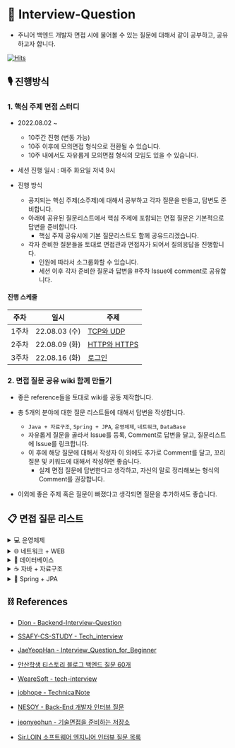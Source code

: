 # 📖 Interview-Question
 
- 주니어 백엔드 개발자 면접 시에 물어볼 수 있는 질문에 대해서 같이 공부하고, 공유하고자 합니다. 

[![Hits](https://hits.seeyoufarm.com/api/count/incr/badge.svg?url=https%3A%2F%2Fgithub.com%2FNext-Squad%2FInterview-Question&count_bg=%2379C83D&title_bg=%23150404&icon=&icon_color=%23E7E7E7&title=hits&edge_flat=false)](https://hits.seeyoufarm.com)
## 🎙 진행방식

### 1. 핵심 주제 면접 스터디 

-  2022.08.02 ~
    - 10주간 진행 (변동 가능)
    - 10주 이후에 모의면접 형식으로 전환될 수 있습니다. 
    - 10주 내에서도 자유롭게 모의면접 형식의 모임도 있을 수 있습니다.
   
- 세션 진행 일시 : 매주 화요일 저녁 9시

- 진행 방식
  - 공지되는 핵심 주제(소주제)에 대해서 공부하고 각자 질문을 만들고, 답변도 준비합니다.
  - 아래에 공유된 질문리스트에서 핵심 주제에 포함되는 면접 질문은 기본적으로 답변을 준비합니다.
    - 핵심 주제 공유시에 기본 질문리스트도 함께 공유드리겠습니다.
  - 각자 준비한 질문들을 토대로 면접관과 면접자가 되어서 질의응답을 진행합니다.
    - 인원에 따라서 소그룹화할 수 있습니다.
    - 세션 이후 각자 준비한 질문과 답변을 #주차 Issue에 comment로 공유합니다.
    

#### 진행 스케줄

| 주차  | 일시          | 주제                                                 |
| ----- | ------------- | --------------------------------------------------- |
| 1주차 | 22.08.03 (수) | [TCP와 UDP](https://github.com/Next-Squad/Interview-Question/issues/3)     |
| 2주차 | 22.08.09 (화) | [HTTP와 HTTPS](https://github.com/Next-Squad/Interview-Question/issues/18)     |
| 3주차 | 22.08.16 (화) | [로그인](https://github.com/Next-Squad/Interview-Question/issues/24)     |

### 2. 면접 질문 공유 wiki 함께 만들기

- 좋은 reference들을 토대로 wiki를 공동 제작합니다. 
- 총 5개의 분야에 대한 질문 리스트들에 대해서 답변을 작성합니다.
    - `Java + 자료구조`, `Spring + JPA`, `운영체제`, `네트워크`, `DataBase`
    - 자유롭게 질문을 골라서 Issue를 등록, Comment로 답변을 달고, 질문리스트에 Issue를 링크합니다. 
    - 이 후에 해당 질문에 대해서 작성자 이 외에도 추가로 Comment를 달고, 꼬리 질문 및 키워드에 대해서 작성하면 좋습니다. 
      - 실제 면접 질문에 답변한다고 생각하고, 자신의 말로 정리해보는 형식의 Comment를 권장합니다.
       
- 이외에 좋은 주제 혹은 질문이 빠졌다고 생각되면 질문을 추가하셔도 좋습니다. 


 ## 📋 면접 질문 리스트 

<details>
<summary>💻 운영체제</summary>
<div markdown="1">
 
1. 바이트코드와 기계어의 차이에 대해 설명해주세요.
2. 컴퓨터는 10진수를 2진수로 바꿔서 계산합니다. 10진수를 2진수로 바꾸는 방법과, 그 반대 방법에 대해 설명해주세요.
3. [context switching이란?](https://github.com/Next-Squad/Interview-Question/issues/10)
    - PCB에 저장되는 정보는?
4. 비선점방식과 선점방식을 설명해주세요.
5. Thread 간의 데이터 공유와 Process 간의 데이터 공유의 공통점과 차이점을 설명해주세요.
    - 스레드에 스택을 독립적으로 할당하는 이유?
    - PC레지스터를 스레드마다 독립적으로 할당하는 이유?
6. 멀티스레드 프로그래밍에 대해 설명해보세요.
    - 멀티 스레드의 장점, 단점
    - 멀티 프로세스 대신 멀티 스레드를 사용하는 이유
7. Thread-safe 하다는 의미와 설계하는 법을 설명해보세요.
8. 프로세스 동기화에 대해 설명해보세요.
9. 교착상태와 기아상태의 해결방법에 대해 설명해보세요.
10. 세마포어와 뮤텍스의 차이에 대해 설명해보세요.
11. 가상 메모리에 대해 설명해보세요.
12. 페이지 교체 알고리즘에 대해서 설명해보세요.
    - 페이징이 필요한 이유는?
    - demand paging이란?
13. 캐시의 지역성에 대해 설명해보세요.
    - 페이지 적중률을 높이는 방법은? 
14. 시스템콜이란 무엇이며 시스템 콜을 사용하는 예시를 들어주세요.
15. 인터럽트가 필요한 이유 및 언제 발생되는지 설명해주세요.
    - 인터럽트 동작과정을 설명해보세요.
16. 커널 모드와 유저 모드를 구분해 놓은 이유는?
    - 커널이란?
17. 커널 수준 스레드와 사용자 수준 스레드의 각각 장단점은?
18. 운영체제가 여러 프로그램을 동시에 실행하는 원리에 대해 설명해주세요.
19. 동기와 비동기의 차이(블로킹, 넌블로킹)에 대해서 설명해주세요.
20. 캐시와 레지스터의 차이점은 무엇인가요?
</div>
</details>

<details>
<summary>🌐 네트워크 + WEB</summary>
<div markdown="2">
 
#### IP, xOSI 7, TCP/IP Layer

 1. [IPV4 vs IPV6 을 설명해주세요.](https://github.com/Next-Squad/Interview-Question/issues/5)
 2. IPv4의 주소 부족현상을 해결하기 위해 현재 어떤 방법을 사용하고 있나요?
 3. OSI 7 - TCP/IP Layer와 각 계층에 대한 설명과 계층화하는 이유에 대해 설명해주세요
 4. [패킷이란 무엇인지 설명해주세요.](https://github.com/Next-Squad/Interview-Question/issues/6)
 
#### TCP와 UDP

 5. [TCP와 UDP의 특징과 차이점을 설명해주세요.](https://github.com/Next-Squad/Interview-Question/issues/12)
 6. [3-Handshaking과 4-Handshaking의 과정을 설명해주세요.](https://github.com/Next-Squad/Interview-Question/issues/15)
 7. 3-way handshaking 과정에서 클라이언트가 서버가 보낸 ACK+SYN을 받지 못하면?
 8. [4-way handshaking 과정에서 Active closer가 마지막에 ACK를 굳이 보내는 이유?](https://github.com/Next-Squad/Interview-Question/issues/14)
 9. [만약 Passive closer에서 FIN 세그먼트를 전송하기 전에 전송한 패킷이 Routing 지연이나 패킷 유실로 인한 재전송 등으로 인해 FIN 패킷보다 늦게 도착하는 상황이 발생하면 어떻게 될까?](https://github.com/Next-Squad/Interview-Question/issues/22)
 10. TCP의 연결 설정 과정(3단계)과 연결 종료 과정(4단계)이 단계가 차이나는 이유?
 11. [초기 Sequence Number인 ISN을 0부터 시작하지 않고 난수를 생성해서 설정하는 이유?](https://github.com/Next-Squad/Interview-Question/issues/20)
 12. UDP에서 신뢰도를 보장하는 방법을 설명해주세요.
 
#### HTTP와 HTTPS

13. HTTP1.1와 HTTP2.0 차이점은 무엇인가요?
14. [HTTP의 특징을 설명해주세요.](https://github.com/Next-Squad/Interview-Question/issues/26)
15. 비대칭키 또는 공개키 암호화 방식은 무엇인가요?
16. [HTTP METHOD 종류에 대해서 설명해주세요.](https://github.com/Next-Squad/Interview-Question/issues/28)
17. [HTTP에서 상태유지(stateful)를 하는 방법을 설명해주세요.](https://github.com/Next-Squad/Interview-Question/issues/29)
18. SSL (또는 TLS) 가 어떻게 동작하는지 말씀해주세요.(연결방식)
19. 차세대 프로토콜로 논의중인 HTTP/3 은 UDP 기반의 QUIC 이라는 기술로 구현되어 있습니다. UDP 는 TCP 대비 안정성이 떨어지는 프로토콜이라고 하는데, 그럼에도 왜 UDP 를 채택한 걸까요?
20. HTTP(s) 프로토콜에서 바이너리 데이터를 전송하는 방식에 대해 설명해주세요.
 
#### DNS와 DHCP

 21. 도메인과 DNS가 무엇인지 설명해주세요
 22. Domain Name System 동작과정을 설명해주세요.
 23. DNS 스케줄링 알고리즘에 대해 설명해주세요. 특히 round robin 방식과 문제점을 설명해주세요
 24. DHCP 서버의 역할을 간단히 설명해주세요.

#### 로드밸런서

 25. 로드 밸런싱을 설명해주세요.
 26. L4 로드 밸런싱과 L7 로드 밸런싱에 대해  설명하고, 차이를 말해보세요
 27. 게이트웨이란?
 28. 서버에 트래픽이 주어졌을 때 어떻게 응답속도를 개선할 수 있는가?
 29. 로드밸런싱과 클러스터링 개념과 차이
 30. 프록시 서버에 대한 설명
 31. 리버스 프록시 서버를 왜 쓰는지 및 장단점
 
#### WEB

 32. url과 uri에 대해 각각 설명해주세요
 33. 브라우저에 "www.google.com" 입력하면 어떤일이 일어날까요?
 34. RESTful API란 무엇인가요?
 35. Ajax의 장점과 단점은 무엇인가요?
 36. CORS, preflight는 무엇인가요?
 37. 소켓이란 무엇인가요, 소켓 프로그래밍에 대해 설명해주세요?
 38. DOM과 가상DOM
 39. OAuth란 무엇인가요?
 40. SPA
 41. HTTP 는 Stateless (상태가 없는) 통신 프로토콜이라고 합니다. 따라서, 상태가 없다면 가령 HTTP 를 쓰는 서비스는 매번 로그인을 해 줘야 하거나 사용자 정보를 저장하는 일이 불가능합니다. 그런데 실제론 그렇지 않죠. 어떻게 이런 불편함을 해소했을까요?
 42. Socket 으로 웹 페이지를 크롤링하는 HTTP 클라이언트를 직접 구현해야 한다면, 어떻게 하시겠습니까?
 43. http통신을 api를 안쓰고 하려면?
 
#### 쿠키와 세션
 
 44. 세션 / 토큰 / 쿠키 / JWT 인증방식에 대한 장단점과 해결 방안에 대해 설명해주세요
 
</div>
</details>

<details>
<summary>💾 데이터베이스</summary>
<div markdown="3">
 
#### RDBS 란?

  1. Super Key, Candiate Key, Primary Key, Alternate Key, Foreign Key

#### 정규화란 무엇인가?

  2. 정규화의 종류

#### 인덱스(Index)란 무엇인가?

  3. Index 의 자료구조
  4. Index 사용 시 장점과 단점
  5. [Clustered Index와 Non-Clustered Index의 차이](https://github.com/Next-Squad/Interview-Question/issues/7)
     - Primary Index vs Secondary Index
  6. 인덱스는 어떤 기준으로 정해야하는가?
  7. Cardinality 란?
  8. Selectivity 란?
  9. 커버링 인덱스란? 
  10. Composite Index
  11. 모든 칼럼에 Index를 사용 시 발생하는 문제는?
  12. Index 를 사용하기 적합한 테이블은?

#### 트랜잭션(Transaction)이란 무엇인가?

  13. [ACID 란?](https://github.com/Next-Squad/Interview-Question/issues/21)
  14. [트랜잭션 격리 수준](https://github.com/Next-Squad/Interview-Question/issues/17)
  15. 트랜잭션의 상태
  16. 교착상태란?

#### 옵티마이저(Optimizer)란 무엇인가?

#### Statement, PreparedStatement 차이

#### CAP 이론(일관성, 가용성, 네트워크 분할 허용성)

#### [SQL과 NoSQL의 차이점](https://github.com/Next-Squad/Interview-Question/issues/4)

  17. 저장 방식에 따른 NoSQL 분류 (Key-Value Model, Document Model, Column Model)
  18. NOSQL 이 확장에 열려있는 이유는?

#### Redis 란 무엇인가?

#### ORM 이란 무엇인가?

  19. ORM 의 장점
</div>
</details>

<details>
<summary>☕ 자바 + 자료구조</summary>
<div markdown="4">
 
### 자바

1. java 언어의 장단점
2. [JVM 구조 & JAVA 동작 원리](https://github.com/Next-Squad/Interview-Question/issues/8)
3. OOP의 4가지 특징
4. OOP의 5대 원칙 (SOLID)
5. 객체지향(Object-Oriented)이란
6. 객체지향 프로그래밍과 절차지향 프로그래밍의 차이
7. 클래스, 객체, 인스턴스의 차이
8. 객체(Object)란 무엇인가
9. 변수의 3가지 타입에 대해 설명해주세요.
10. Wrapper Class에 대해 설명하시오.
11. 자바의 접근 제어자
12. Autoboxing, Autounboxing에 대해 설명하시오.
13. non-static 멤버와 static 멤버의 차이에 대해 설명하시오.
14. main 메소드가 public static인 이유는?
15. Final 키워드의 용도에 대해 설명하시오.
16. Generic에 대해 설명하시오.
17. ==과 equals()의 차이에 대해 설명하세요. (동일성 vs 동등성)
18. Call by Reference와 Call by Value의 차이에 대해 설명하시오. + 자바에서 사용하는 방식은?
19. 추상 클래스와 인터페이스의 차이에 대해 설명하시오.
20. java reflection에 대해 설명하시오.
21. String, StringBuilder, StringBuffer의 차이점을 설명해주세요.
22. Java 8에 추가된 기능은 무엇이 있나요? (프로젝트를 진행하면서 버전을 11로 사용한 이유는?)
23. Lambda란 무엇이고 어떠한 장점이 있는가?
24. Stream API 특징이나 장점은 무엇이 있나요?
25. [Garbage Collector(GC)란? + 동작 방식 + 동작 알고리즘](https://github.com/Next-Squad/Interview-Question/issues/9)
26. GC에 의해 변수가 초기화되는 시점을 설정해주세요.
27. JAVA에서 바이트코드에 대해 설명해보세요.
28. 예외처리 방법을 설명해주세요.
29. 자바에서 쓰레드를 구현하기 위한 2가지 방법을 간단하게 설명하시오.
30. Java Collections Framework
31. ArrayList와 LinkedList의 차이는 무엇인가요
32. HashTable vs HashMap
33. CheckedException과 UnCheckedException의 차이
34. Error, Exception 에 대해 설명
35. Synchronized(동기화)를 하기 위한 방법은 무엇이 있나요
36. try-with-resource란?
37. Functional Interface란 무엇인가요?
38. Method Reference는 무엇인가요?
39. Optional 클래스는 무엇인가요?
40. 업캐스팅과 다운캐스팅이란?
41. this 키워드는 언제 사용되나요?
42. 오버로딩 오버라이딩
43. Java SE와 Java EE 애플리케이션 차이
44. java 직렬화(Serialization)와 역직렬화(Deserialization)란 무엇인가
45. Annotation
46. Mutable 객체와 Immutable 객체 차이점
47. [equals()와 hashCode()를 함께 오버라이딩 해야하는 이유가 무엇일까요?](https://github.com/Next-Squad/Interview-Question/issues/27)


### 자료구조
1. List Set 차이
2. 배열과 리스트
3. 스택
4. 큐
5. 해싱
6. 그래프
7. 해시와 해시테이블
8. 힙
9. 트리
- Tree, Binary Tree, BST, AVL Tree, MST, Red-Black Tree, 트리 순회
10. 자료구조를 이용해서 스택 구현하기
11. 2개의 스택으로 큐 구현하기
</div>
</details>

<details>
<summary>🌱 Spring + JPA</summary>
<div markdown="5">
 
### Spring
1. [Spring DI/IoC는 어떻게 동작하나요?](https://github.com/Next-Squad/Interview-Question/issues/2)
2. Spring Bean이란 무엇인가요?
3. 스프링 Bean의 생성 과정을 설명해주세요.
4. 스프링 Bean의 Scope에 대해서 설명해주세요.
5. IoC 컨테이너의 역할은 무엇이 있을까요?
6. [DI 종류는 어떤것이 있고, 이들의 차이는 무엇인가요?](https://github.com/Next-Squad/Interview-Question/issues/19)
7. Autowiring 과정에 대해서 설명해주세요.
8. Spring Web MVC의 Dispatcher Servlet의 동작 원리에 대해서 간단히 설명해주세요.
9. 프론트 컨트롤러 패턴이란 무엇인가요?
10. Servlet Filter와 Spring Interceptor의 차이는 무엇인가요?
11. Spring에서 CORS 에러를 해결하기 위한 방법을 설명해주세요.
12. Bean/Component 어노테이션에 대해서 설명해주시고, 둘의 차이점에 대해 설명해주세요.
13. @Configuration 어노테이션에 대해서 설명해주세요.
14. [Proxy에 대해서 설명해주세요.](https://github.com/Next-Squad/Interview-Question/issues/25)
    - CGLIB, JDK Proxy
15. Spring AOP를 활용해보셨다면, 어떻게 활용해보셨나요? 장점이 무엇일까요?
16. POJO란 무엇인가요? Spring Framework에서 POJO는 무엇이 될 수 있을까요?
17. Spring Web MVC에서 요청 마다 Thread가 생성되어 Controller를 통해 요청을 수행할텐데, 어떻게 1개의 Controller만 생성될 수 있을까요?
18. Filter는 Servlet의 스펙이고, Interceptor는 Spring MVC의 스펙입니다. Spring Application에서 Filter와 Interceptor를 통해 예외를 처리할 경우 어떻게 해야 할까요?
19. Spring Application을 구동할 때 메서드를 실행시키는 방법에 대해 설명해주세요.
20. 의존성과 설정값을 생성자 인자로 주입해야 하는 이유에 대해 설명해주세요.
21. [PSA란 무엇인가요?](https://github.com/Next-Squad/Interview-Question/issues/16)

### JPA
1. JPA 영속성 컨텍스트의 이점(5가지)을 설명해주세요.
2. 영속성 컨텍스트 생명주기에 대해서 설명해주세요.
3. 1차 캐시, 2차 캐시에 대해서 설명해주세요.
4. dirty checking에 대해서 설명해주세요.
5. LazyInitializationException은 왜 발생할까요?
6. 스프링 프레임워크에서의 엔티티 매니저와 영속성 컨텍스트
7. JPA Propagation 전파단계를 설명해주세요.
8. JPA를 쓴다면 그 이유에 대해서 설명해주세요.
9. N + 1 문제는 무엇이고 이것이 발생하는 이유와 이를 해결하는 방법을 설명해주세요.
10. OSIV에 대해서 설명해주세요.
</div>
</details>

## ⛓ References

- [Dion - Backend-Interview-Question](https://github.com/ksundong/backend-interview-question)


- [SSAFY-CS-STUDY - Tech_interview](https://github.com/SSAFY-CS-STUDY)

- [JaeYeopHan - Interview_Question_for_Beginner](https://github.com/JaeYeopHan/Interview_Question_for_Beginner)

- [안산학생 티스토리 블로그 백엔드 질문 60개](https://haejun0317.tistory.com/238) 


- [WeareSoft - 
tech-interview](https://github.com/WeareSoft/tech-interview)


- [jobhope - TechnicalNote](https://github.com/jobhope/TechnicalNote)

- [NESOY - Back-End 개발자 인터뷰 질문](https://github.com/NESOY/Back-end-Developer-Interview-Questions)


- [jeonyeohun - 기술면접을 준비하는 저장소](https://github.com/jeonyeohun/Getting-Ready-For-Interview)

- [Sir.LOIN 소프트웨어 엔지니어 인터뷰 질문 목록](https://github.com/sirloin-dev/meatplatform/blob/master/job-description/interview-questions.adoc)

